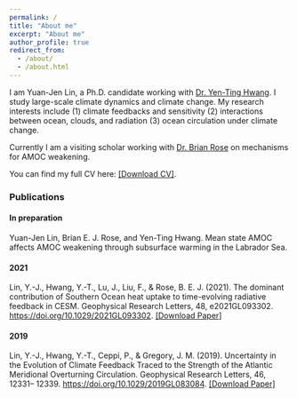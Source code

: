 ```yaml
---
permalink: /
title: "About me"
excerpt: "About me"
author_profile: true
redirect_from: 
  - /about/
  - /about.html
---
```


I am Yuan-Jen Lin, a Ph.D. candidate working with [Dr. Yen-Ting Hwang](https://scholar.google.com/citations?user=m73pWfsAAAAJ). I study large-scale climate dynamics and climate change. My research interests include (1) climate feedbacks and sensitivity (2) interactions between ocean, clouds, and radiation (3) ocean circulation under climate change.

Currently I am a visiting scholar working with [Dr. Brian Rose](http://brian-rose.github.io/) on mechanisms for AMOC weakening.

You can find my full CV here: [[Download CV]](https://yuanjenlin.github.io/files/CV.pdf).

### Publications
#### In preparation
Yuan-Jen Lin, Brian E. J. Rose, and Yen-Ting Hwang. Mean state AMOC affects AMOC weakening through subsurface warming in the Labrador Sea.
#### 2021
Lin, Y.-J., Hwang, Y.-T., Lu, J., Liu, F., & Rose, B. E. J. (2021). The dominant contribution of Southern Ocean heat uptake to time-evolving radiative feedback in CESM. Geophysical Research Letters, 48, e2021GL093302. https://doi.org/10.1029/2021GL093302. [[Download Paper]](https://yuanjenlin.github.io/files/2021_Lin_etal.pdf)
#### 2019
Lin, Y.-J., Hwang, Y.-T., Ceppi, P., & Gregory, J. M. (2019). Uncertainty in the Evolution of Climate Feedback Traced to the Strength of the Atlantic Meridional Overturning Circulation. Geophysical Research Letters, 46, 12331– 12339. https://doi.org/10.1029/2019GL083084. [[Download Paper]](https://yuanjenlin.github.io/files/2019_Lin_etal.pdf)
